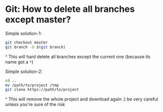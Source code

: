 # Git: How to delete all branches except master?

Simple solution-1:
```sh
git checkout master
git branch -D $(git branch)
```
^ This will hard delete all branches except the current one (because its name got a `*`)

Simple solution-2:
```sh
cd ..
mv /path/to/project /tmp
git clone https://path/to/project
```
^ This will remove the whole project and download again :) be very careful unless you're sure of the risk
